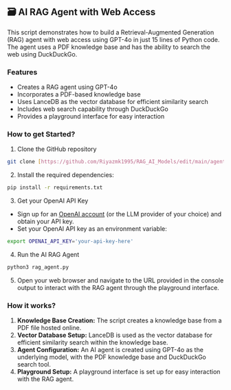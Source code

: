 ## 🗃️ AI RAG Agent with Web Access 
This script demonstrates how to build a Retrieval-Augmented Generation (RAG) agent with web access using GPT-4o in just 15 lines of Python code. The agent uses a PDF knowledge base and has the ability to search the web using DuckDuckGo.

### Features

- Creates a RAG agent using GPT-4o
- Incorporates a PDF-based knowledge base
- Uses LanceDB as the vector database for efficient similarity search
- Includes web search capability through DuckDuckGo
- Provides a playground interface for easy interaction

### How to get Started?

1. Clone the GitHub repository
```bash
git clone [https://github.com/Riyazmk1995/RAG_AI_Models/edit/main/agentic_rag.git]
```

2. Install the required dependencies:

```bash
pip install -r requirements.txt
```

3. Get your OpenAI API Key

- Sign up for an [OpenAI account](https://platform.openai.com/) (or the LLM provider of your choice) and obtain your API key.
- Set your OpenAI API key as an environment variable:
```bash
export OPENAI_API_KEY='your-api-key-here'
```

4. Run the AI RAG Agent 
```bash
python3 rag_agent.py
```
5. Open your web browser and navigate to the URL provided in the console output to interact with the RAG agent through the playground interface.

### How it works?

1. **Knowledge Base Creation:** The script creates a knowledge base from a PDF file hosted online.
2. **Vector Database Setup:** LanceDB is used as the vector database for efficient similarity search within the knowledge base.
3. **Agent Configuration:** An AI agent is created using GPT-4o as the underlying model, with the PDF knowledge base and DuckDuckGo search tool.
4. **Playground Setup:** A playground interface is set up for easy interaction with the RAG agent.

